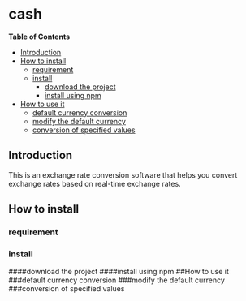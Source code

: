 # cash
**Table of Contents**
- [Introduction](#introduction)
- [How to install](#how-to-install)
  - [requirement](#requirement)
  - [install](#install)
    - [download the project](#download-the-project)
    - [install using npm](#install-using-npm)
- [How to use it](#how-to-use-it)
  - [default currency conversion](#default-currency-conversion)
  - [modify the default currency](#modify-the-default-currency)
  - [conversion of specified values](#conversion-of-specified-values)

## Introduction 
This is an exchange rate conversion software that helps you convert exchange rates based on real-time exchange rates.             
## How to install 
### requirement
### install
####download the project
####install using npm
##How to use it
###default currency conversion
###modify the default currency
###conversion of specified values